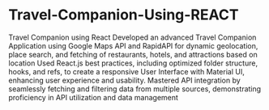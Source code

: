 # Travel-Companion-Using-REACT
Travel Companion using React
Developed an advanced Travel Companion Application using Google Maps API and RapidAPI for dynamic geolocation, place search, and fetching of restaurants, hotels, and attractions based on location
Used React.js best practices, including optimized folder structure, hooks, and refs, to create a responsive User Interface with Material UI, enhancing user experience and usability.
Mastered API integration by seamlessly fetching and filtering data from multiple sources, demonstrating proficiency in API utilization and data management

